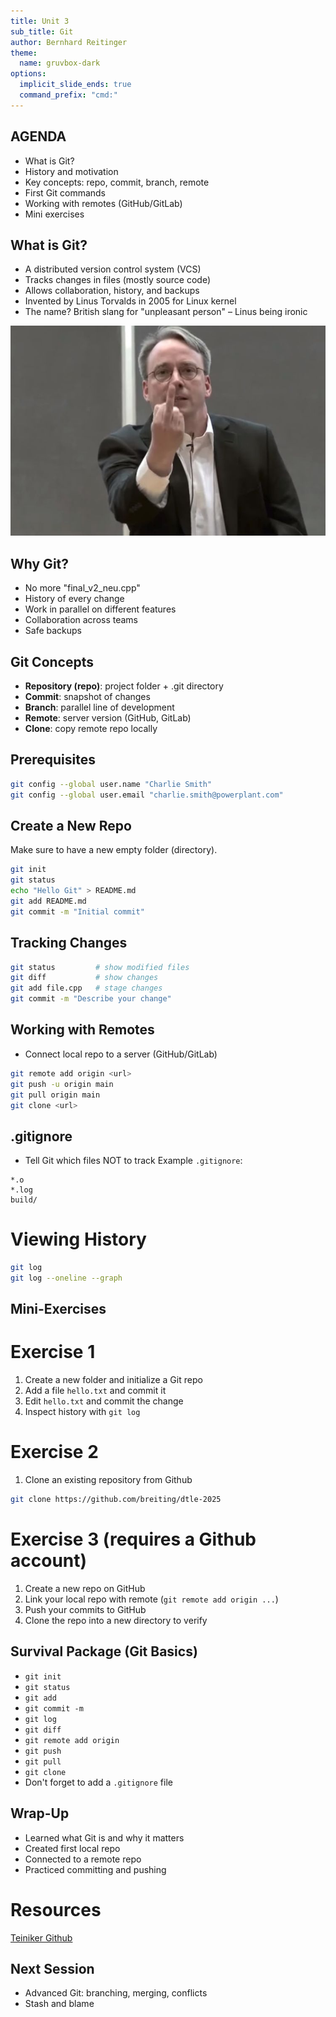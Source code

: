 ```yaml
---
title: Unit 3
sub_title: Git
author: Bernhard Reitinger
theme:
  name: gruvbox-dark
options:
  implicit_slide_ends: true
  command_prefix: "cmd:"
---
```



AGENDA
---

- What is Git?
- History and motivation
- Key concepts: repo, commit, branch, remote
- First Git commands
- Working with remotes (GitHub/GitLab)
- Mini exercises

What is Git?
---

<!-- column_layout: [2, 1] -->
<!-- column: 0 -->

- A distributed version control system (VCS)
- Tracks changes in files (mostly source code)
- Allows collaboration, history, and backups
- Invented by Linus Torvalds in 2005 for Linux kernel
- The name? British slang for "unpleasant person" – Linus being ironic

<!-- column: 1 -->

![image:width:90%](torvalds.jpg)

Why Git?
---

- No more "final_v2_neu.cpp"
- History of every change
- Work in parallel on different features
- Collaboration across teams
- Safe backups

Git Concepts
---

<!-- incremental_lists: true -->

- **Repository (repo)**: project folder + .git directory
- **Commit**: snapshot of changes
- **Branch**: parallel line of development
- **Remote**: server version (GitHub, GitLab)
- **Clone**: copy remote repo locally

Prerequisites
---

```bash
git config --global user.name "Charlie Smith"
git config --global user.email "charlie.smith@powerplant.com"
```

Create a New Repo
---

Make sure to have a new empty folder (directory).

```bash
git init
git status
echo "Hello Git" > README.md
git add README.md
git commit -m "Initial commit"
```

Tracking Changes
---

```bash
git status         # show modified files
git diff           # show changes
git add file.cpp   # stage changes
git commit -m "Describe your change"
```

Working with Remotes
---

- Connect local repo to a server (GitHub/GitLab)

```bash
git remote add origin <url>
git push -u origin main
git pull origin main
git clone <url>
```

.gitignore
---

- Tell Git which files NOT to track
  Example `.gitignore`:

```
*.o
*.log
build/
```

# Viewing History

```bash
git log
git log --oneline --graph
```

Mini-Exercises
---

# Exercise 1

1. Create a new folder and initialize a Git repo
2. Add a file `hello.txt` and commit it
3. Edit `hello.txt` and commit the change
4. Inspect history with `git log`

# Exercise 2

1. Clone an existing repository from Github

```bash
git clone https://github.com/breiting/dtle-2025
```

# Exercise 3 (requires a Github account)

1. Create a new repo on GitHub
2. Link your local repo with remote (`git remote add origin ...`)
3. Push your commits to GitHub
4. Clone the repo into a new directory to verify

Survival Package (Git Basics)
---

- `git init`
- `git status`
- `git add`
- `git commit -m`
- `git log`
- `git diff`
- `git remote add origin`
- `git push`
- `git pull`
- `git clone`
- Don't forget to add a `.gitignore` file

Wrap-Up
---

- Learned what Git is and why it matters
- Created first local repo
- Connected to a remote repo
- Practiced committing and pushing

# Resources

[Teiniker Github](https://github.com/teiniker/teiniker-lectures-computerscience/tree/master/configuration-management/versioning)

Next Session
---

- Advanced Git: branching, merging, conflicts
- Stash and blame
